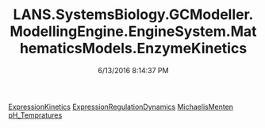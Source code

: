 ﻿---
title: LANS.SystemsBiology.GCModeller.ModellingEngine.EngineSystem.MathematicsModels.EnzymeKinetics
date: 6/13/2016 8:14:37 PM
---

[ExpressionKinetics](T-LANS.SystemsBiology.GCModeller.ModellingEngine.EngineSystem.MathematicsModels.EnzymeKinetics.ExpressionKinetics.html)
[ExpressionRegulationDynamics](T-LANS.SystemsBiology.GCModeller.ModellingEngine.EngineSystem.MathematicsModels.EnzymeKinetics.ExpressionRegulationDynamics.html)
[MichaelisMenten](T-LANS.SystemsBiology.GCModeller.ModellingEngine.EngineSystem.MathematicsModels.EnzymeKinetics.MichaelisMenten.html)
[pH_Tempratures](T-LANS.SystemsBiology.GCModeller.ModellingEngine.EngineSystem.MathematicsModels.EnzymeKinetics.pH_Tempratures.html)
